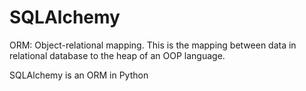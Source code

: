 # SQLAlchemy

ORM: Object-relational mapping. This is the mapping between data in relational database to the heap of an OOP language.

SQLAlchemy is an ORM in Python
